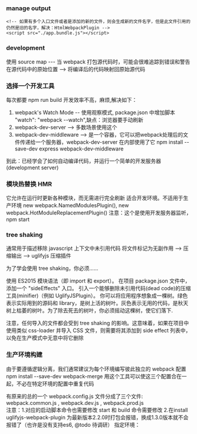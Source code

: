 ### manage output
<head>
    <meta charset="UTF-8">
    <meta name="viewport" content="width=device-width, initial-scale=1.0">
    <meta http-equiv="X-UA-Compatible" content="ie=edge">
    <title>Output Management</title>
    <script src="./print.bundle.js"></script>
</head>
<body>
    <!-- <script src="./bundle.js"></script> -->
    <!-- 手动引入所有的资源，一旦应用增长，如果文件名使用哈希，并输出多个bundle，手动修改则会变得困难 -->
    <!-- 所以可以通过一些插件，使这个过程更易操控,如下修改 -->

    <!-- 如果有多个入口文件或者是添加的新的文件，则会生成新的文件名字，但是此文件引用的仍然是旧的名字，解决：HtmlWebpackPlugin -->
    <script src="./app.bundle.js"></script>
</body>

### development
使用 source map --- 当 webpack 打包源代码时，可能会很难追踪到错误和警告在源代码中的原始位置 --> 将编译后的代码映射回原始源代码

### 选择一个开发工具
每次都要 npm run build 开发效率不高，麻烦,解决如下：
1. webpack's Watch Mode  -- 使用观察模式, package.json 中增加脚本 "watch": "webpack --watch",缺点：浏览器要手动刷新
2. webpack-dev-server  -->  多数场景使用这个
3. webpack-dev-middleware --> 是一个容器，它可以把webpack处理后的文件传递给一个服务器，webpack-dev-server 在内部使用了它
   npm install --save-dev express webpack-dev-middleware

到此：已经学会了如何自动编译代码，并运行一个简单的开发服务器(development server)

### 模块热替换 HMR
它允许在运行时更新各种模块，而无需进行完全刷新
适合开发环境。不适用于生产环境
new webpack.NamedModulesPlugin(),
new webpack.HotModuleReplacementPlugin()
注意：这个是使用开发服务器监听，npm start

### tree shaking
通常用于描述移除 javascript 上下文中未引用代码
将文件标记为无副作用 -->  压缩输出 --> uglifyjs 压缩插件

为了学会使用 tree shaking，你必须……

使用 ES2015 模块语法（即 import 和 export）。
在项目 package.json 文件中，添加一个 "sideEffects" 入口。
引入一个能够删除未引用代码(dead code)的压缩工具(minifier)（例如 UglifyJSPlugin）。
你可以将应用程序想象成一棵树。绿色表示实际用到的源码和 library，是树上活的树叶。灰色表示无用的代码，是秋天树上枯萎的树叶。为了除去死去的树叶，你必须摇动这棵树，使它们落下.

注意，任何导入的文件都会受到 tree shaking 的影响。这意味着，如果在项目中使用类似 css-loader 并导入 CSS 文件，则需要将其添加到 side effect 列表中，以免在生产模式中无意中将它删除

### 生产环境构建
由于要遵循逻辑分离，我们通常建议为每个环境编写彼此独立的 webpack 配置
npm install --save-dev webpack-merge
用这个工具可以使这三个配置合在一起，不必在特定环境的配置中重复代码

有原来的总的一个 webpack.config.js 文件分成了三个文件: webpack.common.js , webpack.dev.js , webpack.prod.js  
注意：1.对应的启动脚本命令也需要修改 start 和 build 命令需要修改
     2.在install uglifyjs-webpack-plugin 为最新版本2.2.0时打包会报错，换成1.3.0版本就不会报错了（也许是没有支持es6, @todo 待调研）
指定环境：


